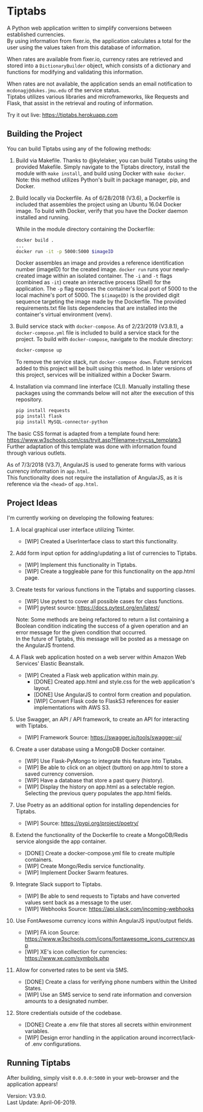 # Tiptabs
A Python web application written to simplify conversions between established currencies. \
By using information from fixer.io, the application calculates a total for the user using the values taken from this database of information.

When rates are available from fixer.io, currency rates are retrieved and stored into a `DictionaryBuilder` object, which consists of a dictionary and functions for modifying and validating this information.

When rates are not available, the application sends an email notification to `mcdonagj@dukes.jmu.edu` of the service status. \
Tiptabs utilizes various libraries and microframeworks, like Requests and Flask, that assist in the retrieval and routing of information.

Try it out live: https://tiptabs.herokuapp.com

## Building the Project
You can build Tiptabs using any of the following methods:
1. Build via Makefile.
    Thanks to @kylelaker, you can build Tiptabs using the provided Makefile.
    Simply navigate to the Tiptabs directory, install the module with `make install`, and build using Docker with `make docker`.
    Note: this method utilizes Python's built in package manager, pip, and Docker.

2. Build locally via Dockerfile.
    As of 6/28/2018 (V3.6), a Dockerfile is included that assembles the project using an Ubuntu 16.04 Docker image.
    To build with Docker, verify that you have the Docker daemon installed and running.

    While in the module directory containing the Dockerfile:
    ```sh
    docker build .
    ...
    docker run -it -p 5000:5000 $imageID
    ```
    Docker assembles an image and provides a reference identification number (imageID) for the created image.
    `docker run` runs your newly-created image within an isolated container.
    The `-i` and `-t` flags (combined as `-it`) create an interactive process (Shell) for the application.
    The `-p` flag exposes the container's local port of 5000 to the local machine's port of 5000.
    The `$(imageID)` is the provided digit sequence targeting the image made by the Dockerfile.
    The provided requirements.txt file lists dependencies that are installed into the container's virtual environment (venv).

3. Build service stack with `docker-compose`.
    As of 2/23/2019 (V3.8.1), a `docker-compose.yml` file is included to build a service stack for the project. To build with `docker-compose`, navigate to the module directory:
    ```sh
    docker-compose up
    ```
    To remove the service stack, run `docker-compose down`. Future services added to this project will be built using this method.
    In later versions of this project, services will be initialized within a Docker Swarm.

4. Installation via command line interface (CLI).
    Manually installing these packages using the commands below will not alter the execution of this repository.
    ```sh
    pip install requests
    pip install flask
    pip install MySQL-connector-python
    ```
The basic CSS format is adapted from a template found here: https://www.w3schools.com/css/tryit.asp?filename=trycss_template3 \
Further adaptation of this template was done with information found through various outlets.

As of 7/3/2018 (V3.7), AngularJS is used to generate forms with various currency information in `app.html`.\
This functionality does not require the installation of AngularJS, as it is reference via the `<head>` of `app.html`.

## Project Ideas
I'm currently working on developing the following features:
1. A local graphical user interface utilizing Tkinter.
    * [WIP] Created a UserInterface class to start this functionality.

2. Add form input option for adding/updating a list of currencies to Tiptabs.
    * [WIP] Implement this functionality in Tiptabs.
    * [WIP] Create a toggleable pane for this functionality on the app.html page.

3. Create tests for various functions in the Tiptabs and supporting classes.
    * [WIP] Use pytest to cover all possible cases for class functions.
    * [WIP] pytest source: https://docs.pytest.org/en/latest/

    Note: Some methods are being refactored to return a list containing a Boolean condition indicating the success of a given operation and an error message for the given condition that occurred. \
    In the future of Tiptabs, this message will be posted as a message on the AngularJS frontend.

4. A Flask web application hosted on a web server within Amazon Web Services' Elastic Beanstalk.
    * [WIP] Created a Flask web application within main.py.
        * [DONE] Created app.html and style.css for the web application's layout.
        * [DONE] Use AngularJS to control form creation and population.
        * [WIP] Convert Flask code to FlaskS3 references for easier implementations with AWS S3.

5. Use Swagger, an API / API framework, to create an API for interacting with Tiptabs.
    * [WIP] Framework Source: https://swagger.io/tools/swagger-ui/

6. Create a user database using a MongoDB Docker container.
    * [WIP] Use Flask-PyMongo to integrate this feature into Tiptabs.
    * [WIP] Be able to click on an object (button) on app.html to store a saved currency conversion.
    * [WIP] Have a database that store a past query (history).
    * [WIP] Display the history on app.html as a selectable region. Selecting the previous query populates the app.html fields.

7. Use Poetry as an additional option for installing dependencies for Tiptabs.
    * [WIP] Source: https://pypi.org/project/poetry/

8. Extend the functionality of the Dockerfile to create a MongoDB/Redis service alongside the app container.
    * [DONE] Create a docker-compose.yml file to create multiple containers.
    * [WIP] Create Mongo/Redis service functionality.
    * [WIP] Implement Docker Swarm features.

9. Integrate Slack support to Tiptabs.
    * [WIP] Be able to send requests to Tiptabs and have converted values sent back as a message to the user.
    * [WIP] Webhooks Source: https://api.slack.com/incoming-webhooks

10. Use FontAwesome currency icons within AngularJS input/output fields.
    * [WIP] FA icon Source: https://www.w3schools.com/icons/fontawesome_icons_currency.asp
    * [WIP] XE's icon collection for currencies: https://www.xe.com/symbols.php

11. Allow for converted rates to be sent via SMS.
    * [DONE] Create a class for verifying phone numbers within the United States.
    * [WIP] Use an SMS service to send rate information and conversion amounts to a designated number.

12. Store credentials outside of the codebase.
    * [DONE] Create a .env file that stores all secrets within environment variables.
    * [WIP] Design error handling in the application around incorrect/lack-of .env configurations.

## Running Tiptabs
After building, simply visit `0.0.0.0:5000` in your web-browser and the application appears!

Version: V3.9.0. \
Last Update: April-06-2019.
